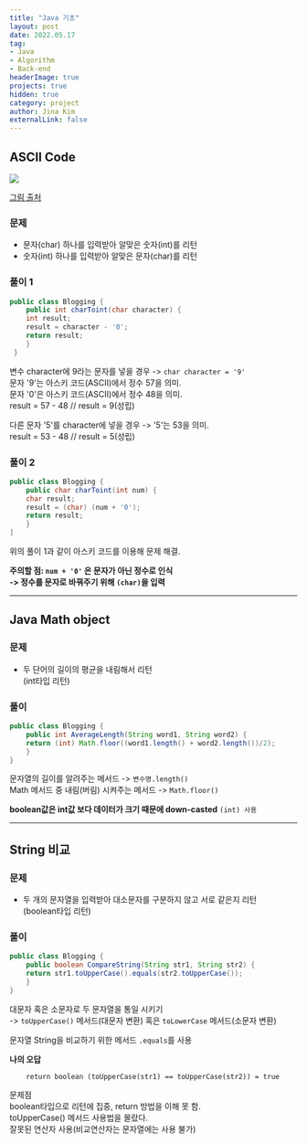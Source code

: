 ```yaml
---
title: "Java 기초"
layout: post
date: 2022.05.17
tag:
- Java
- Algorithm
- Back-end
headerImage: true
projects: true
hidden: true 
category: project
author: Jina Kim
externalLink: false
---
```


## ASCII Code
![](https://velog.velcdn.com/images/wlsk124/post/173db9b7-c9cd-4fcc-bd13-6f3e581c103f/image.png)

[그림 출처](https://wayhome25.github.io/cs/2017/04/05/cs-06/)
### 문제  
- 문자(char) 하나를 입력받아 알맞은 숫자(int)를 리턴  
- 숫자(int) 하나를 입력받아 알맞은 문자(char)를 리턴   

### 풀이 1  
```java
public class Blogging {
	public int charToint(char character) {
    int result;
    result = character - '0';
    return result; 
    }
 }
```  
변수 character에 9라는 문자를 넣을 경우 -> ``` char character = '9' ```  
문자 '9'는 아스키 코드(ASCII)에서 정수 57을 의미.  
문자 '0'은 아스키 코드(ASCII)에서 정수 48을 의미.  
result = 57 - 48  // result = 9(성립)  

다른 문자 '5'를 character에 넣을 경우 -> '5'는 53을 의미.  
result = 53 - 48 // result = 5(성립)

### 풀이 2  
```java
public class Blogging {
	public char charToint(int num) {
    char result;
    result = (char) (num + '0');
    return result;
    }
]
```  
위의 풀이 1과 같이 아스키 코드를 이용해 문제 해결.  

**주의할 점: `num + '0'` 은 문자가 아닌 정수로 인식  
-> 정수를 문자로 바꿔주기 위해 `(char)`을 입력**   

-----
## Java Math object  
### 문제  
- 두 단어의 길이의 평균을 내림해서 리턴  
(int타입 리턴)

### 풀이  
```java
public class Blogging {
	public int AverageLength(String word1, String word2) {
    return (int) Math.floor((word1.length() + word2.length())/2);  
	}
}
```  
문자열의 길이를 알려주는 메서드 -> `변수명.length()`   
Math 메서드 중 내림(버림) 시켜주는 메서드 -> `Math.floor()`  

**boolean값은 int값 보다 데이터가 크기 때문에 down-casted** `(int) 사용`  

-----
## String 비교
### 문제  
- 두 개의 문자열을 입력받아 대소문자를 구분하지 않고 서로 같은지 리턴  
(boolean타입 리턴)  

### 풀이  
```java
public class Blogging {
	public boolean CompareString(String str1, String str2) {
    return str1.toUpperCase().equals(str2.toUpperCase());
    }
}
```  
대문자 혹은 소문자로 두 문자열을 통일 시키기  
-> `toUpperCase()` 메서드(대문자 변환) 혹은 `toLowerCase` 메서드(소문자 변환)  

문자열 String을 비교하기 위한 메서드 `.equals`를 사용   

**나의 오답**   

```
	return boolean (toUpperCase(str1) == toUpperCase(str2)) = true
```
문제점  
boolean타입으로 리턴에 집중, return 방법을 이해 못 함.   
toUpperCase() 메서드 사용법을 몰랐다.  
잘못된 연산자 사용(비교연산자는 문자열에는 사용 불가)  

